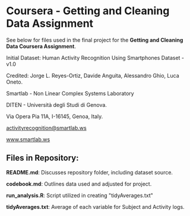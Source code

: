 # Coursera - Getting and Cleaning Data Assignment 


See below for files used in the final project for the **Getting and Cleaning Data Coursera Assignment**. 

Initial Dataset: Human Activity Recognition Using Smartphones Dataset - v1.0

Credited: Jorge L. Reyes-Ortiz, Davide Anguita, Alessandro Ghio, Luca Oneto.

Smartlab - Non Linear Complex Systems Laboratory

DITEN - Università degli Studi di Genova.

Via Opera Pia 11A, I-16145, Genoa, Italy.

activityrecognition@smartlab.ws

www.smartlab.ws


<h2>Files in Repository:</h2>

**README.md**: Discusses repository folder, including dataset source.

**codebook.md**: Outlines data used and adjusted for project.

**run_analysis.R**: Script utilized in creating "tidyAverages.txt"

**tidyAverages.txt**: Average of each variable for Subject and Activity logs.


